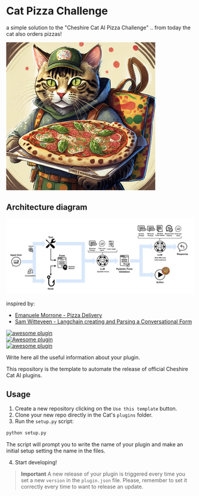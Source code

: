 # Cat Pizza Challenge

a simple solution to the "Cheshire Cat AI Pizza Challenge"
.. from today the cat also orders pizzas!

<img src="./img/thumb.jpg" width=400>


## Architecture diagram

<img src="./img/pizza-challenge.jpg" width=1200>

inspired by: 
- <a target="new" href="https://github.com/Pingdred/pizza_delivery">Emanuele Morrone - Pizza Delivery</a>
- <a target="new" href="https://colab.research.google.com/drive/1asxfC-tsCjfmpWMqEi4x-zflg8CwnapM?usp=sharing">Sam Witteveen - Langchain creating and Parsing a Conversational Form</a>


[![awesome plugin](https://custom-icon-badges.demolab.com/static/v1?label=&message=awesome+plugin&color=383938&style=for-the-badge&logo=cheshire_cat_ai)](https://)  
[![Awesome plugin](https://custom-icon-badges.demolab.com/static/v1?label=&message=Awesome+plugin&color=000000&style=for-the-badge&logo=cheshire_cat_ai)](https://)  
[![awesome plugin](https://custom-icon-badges.demolab.com/static/v1?label=&message=awesome+plugin&color=F4F4F5&style=for-the-badge&logo=cheshire_cat_black)](https://)

Write here all the useful information about your plugin.

This repository is the template to automate the release of official Cheshire Cat AI plugins. 

## Usage

1. Create a new repository clicking on the `Use this template` button.
2. Clone your new repo directly in the Cat's `plugins` folder.
3. Run the `setup.py` script:
```bash
python setup.py
```
The script will prompt you to write the name of your plugin and make an initial setup setting the name in the files.

4. Start developing!

> **Important**
> A new release of your plugin is triggered every time you set a new `version` in the `plugin.json` file.
> Please, remember to set it correctly every time to want to release an update.

